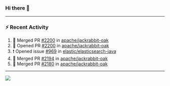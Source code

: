 ### Hi there 👋

---

### :zap: Recent Activity

<!--START_SECTION:activity-->
1. 🎉 Merged PR [#2200](https://github.com/apache/jackrabbit-oak/pull/2200) in [apache/jackrabbit-oak](https://github.com/apache/jackrabbit-oak)
2. 💪 Opened PR [#2200](https://github.com/apache/jackrabbit-oak/pull/2200) in [apache/jackrabbit-oak](https://github.com/apache/jackrabbit-oak)
3. ❗ Opened issue [#969](https://github.com/elastic/elasticsearch-java/issues/969) in [elastic/elasticsearch-java](https://github.com/elastic/elasticsearch-java)
4. 🎉 Merged PR [#2194](https://github.com/apache/jackrabbit-oak/pull/2194) in [apache/jackrabbit-oak](https://github.com/apache/jackrabbit-oak)
5. 🎉 Merged PR [#2180](https://github.com/apache/jackrabbit-oak/pull/2180) in [apache/jackrabbit-oak](https://github.com/apache/jackrabbit-oak)
<!--END_SECTION:activity-->

---

<!--
**fabriziofortino/fabriziofortino** is a ✨ _special_ ✨ repository because its `README.md` (this file) appears on your GitHub profile.

Here are some ideas to get you started:

- 🔭 I’m currently working on ...
- 🌱 I’m currently learning ...
- 👯 I’m looking to collaborate on ...
- 🤔 I’m looking for help with ...
- 💬 Ask me about ...
- 📫 How to reach me: ...
- 😄 Pronouns: ...
- ⚡ Fun fact: ...
-->
![](https://komarev.com/ghpvc/?username=fabriziofortino)

